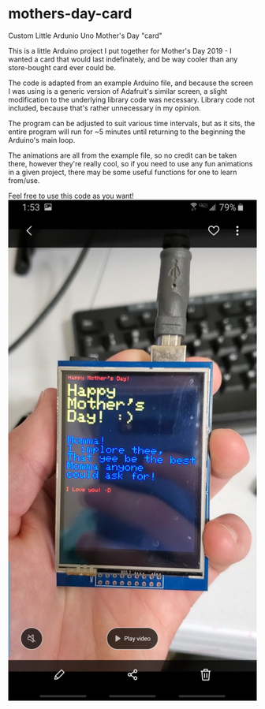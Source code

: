 # mothers-day-card
Custom Little Ardunio Uno Mother's Day "card"

This is a little Arduino project I put together for Mother's Day 2019 - I wanted a card that would last indefinately, and be way cooler than any
store-bought card ever could be.

The code is adapted from an example Arduino file, and because the screen I was using is a generic version of Adafruit's similar screen, a slight
modification to the underlying library code was necessary.  Library code not included, because that's rather unnecessary in my opinion.

The program can be adjusted to suit various time intervals, but as it sits, the entire program will run for ~5 minutes until returning to the
beginning the Arduino's main loop.

The animations are all from the example file, so no credit can be taken there, however they're really cool, so if you need to use any fun animations in
a given project, there may be some useful functions for one to learn from/use.

Feel free to use this code as you want!
![alt text](https://raw.githubusercontent.com/Connor-Wilhoit/mothers-day-card/master/mothers-day-card.jpg)
